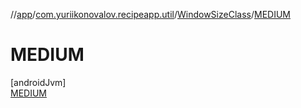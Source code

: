 //[app](../../../../index.md)/[com.yuriikonovalov.recipeapp.util](../../index.md)/[WindowSizeClass](../index.md)/[MEDIUM](index.md)

# MEDIUM

[androidJvm]\
[MEDIUM](index.md)
